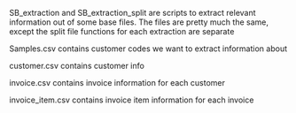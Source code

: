 SB_extraction and SB_extraction_split are scripts to extract relevant information out of some base files.
The files are pretty much the same, except the split file functions for each extraction are separate 

Samples.csv contains customer codes we want to extract information about

customer.csv contains customer info

invoice.csv contains invoice information for each customer

invoice_item.csv contains invoice item information for each invoice
